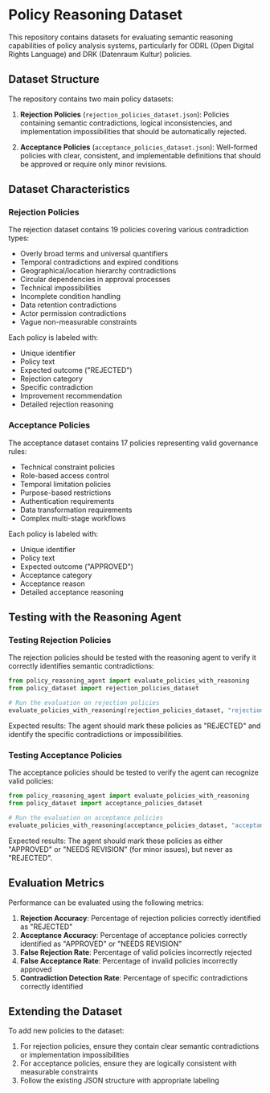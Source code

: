 # Policy Reasoning Dataset

This repository contains datasets for evaluating semantic reasoning capabilities of policy analysis systems, particularly for ODRL (Open Digital Rights Language) and DRK (Datenraum Kultur) policies.

## Dataset Structure

The repository contains two main policy datasets:

1. **Rejection Policies** (`rejection_policies_dataset.json`): Policies containing semantic contradictions, logical inconsistencies, and implementation impossibilities that should be automatically rejected.

2. **Acceptance Policies** (`acceptance_policies_dataset.json`): Well-formed policies with clear, consistent, and implementable definitions that should be approved or require only minor revisions.

## Dataset Characteristics

### Rejection Policies

The rejection dataset contains 19 policies covering various contradiction types:

- Overly broad terms and universal quantifiers
- Temporal contradictions and expired conditions
- Geographical/location hierarchy contradictions
- Circular dependencies in approval processes
- Technical impossibilities
- Incomplete condition handling
- Data retention contradictions
- Actor permission contradictions
- Vague non-measurable constraints

Each policy is labeled with:
- Unique identifier
- Policy text
- Expected outcome ("REJECTED")
- Rejection category
- Specific contradiction
- Improvement recommendation
- Detailed rejection reasoning

### Acceptance Policies

The acceptance dataset contains 17 policies representing valid governance rules:

- Technical constraint policies
- Role-based access control
- Temporal limitation policies
- Purpose-based restrictions
- Authentication requirements
- Data transformation requirements
- Complex multi-stage workflows

Each policy is labeled with:
- Unique identifier
- Policy text
- Expected outcome ("APPROVED")
- Acceptance category
- Acceptance reason
- Detailed acceptance reasoning

## Testing with the Reasoning Agent

### Testing Rejection Policies

The rejection policies should be tested with the reasoning agent to verify it correctly identifies semantic contradictions:

```python
from policy_reasoning_agent import evaluate_policies_with_reasoning
from policy_dataset import rejection_policies_dataset

# Run the evaluation on rejection policies
evaluate_policies_with_reasoning(rejection_policies_dataset, "rejection_policies_results")
```

Expected results: The agent should mark these policies as "REJECTED" and identify the specific contradictions or impossibilities.

### Testing Acceptance Policies

The acceptance policies should be tested to verify the agent can recognize valid policies:

```python
from policy_reasoning_agent import evaluate_policies_with_reasoning
from policy_dataset import acceptance_policies_dataset

# Run the evaluation on acceptance policies
evaluate_policies_with_reasoning(acceptance_policies_dataset, "acceptance_policies_results")
```

Expected results: The agent should mark these policies as either "APPROVED" or "NEEDS REVISION" (for minor issues), but never as "REJECTED".

## Evaluation Metrics

Performance can be evaluated using the following metrics:

1. **Rejection Accuracy**: Percentage of rejection policies correctly identified as "REJECTED"
2. **Acceptance Accuracy**: Percentage of acceptance policies correctly identified as "APPROVED" or "NEEDS REVISION"
3. **False Rejection Rate**: Percentage of valid policies incorrectly rejected
4. **False Acceptance Rate**: Percentage of invalid policies incorrectly approved
5. **Contradiction Detection Rate**: Percentage of specific contradictions correctly identified

## Extending the Dataset

To add new policies to the dataset:

1. For rejection policies, ensure they contain clear semantic contradictions or implementation impossibilities
2. For acceptance policies, ensure they are logically consistent with measurable constraints
3. Follow the existing JSON structure with appropriate labeling

